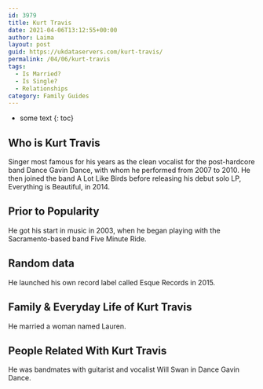 ```yaml
---
id: 3979
title: Kurt Travis
date: 2021-04-06T13:12:55+00:00
author: Laima
layout: post
guid: https://ukdataservers.com/kurt-travis/
permalink: /04/06/kurt-travis
tags:
  - Is Married?
  - Is Single?
  - Relationships
category: Family Guides
---
```


* some text
{: toc}


## Who is Kurt Travis
                  
                  
                  
Singer most famous for his years as the clean vocalist for the post-hardcore band Dance Gavin Dance, with whom he performed from 2007 to 2010. He then joined the band A Lot Like Birds before releasing his debut solo LP, Everything is Beautiful, in 2014.
                  
              
            
              
            
                
                
                
## Prior to Popularity
                  
                  
                  
He got his start in music in 2003, when he began playing with the Sacramento-based band Five Minute Ride. 
                  
              
            
              
            
                
                
                
## Random data
                  
                  
                  
He launched his own record label called Esque Records in 2015.
                  
              
            
              
            
                
                
                
## Family & Everyday Life of Kurt Travis
                  
                  
                  
He married a woman named Lauren.
                  
              
            
              
            
                
                
                
## People Related With Kurt Travis
                  
                  
                  
He was bandmates with guitarist and vocalist Will Swan in Dance Gavin Dance.
                  
              
            
              
            
                
              
            
              
              
            
            
              
            
          
          
          